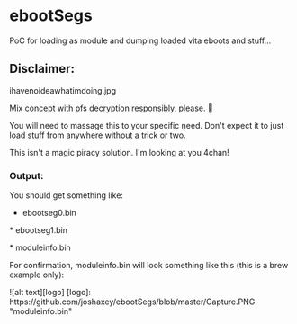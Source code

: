 # ebootSegs
PoC for loading as module and dumping loaded vita eboots and stuff...

## Disclaimer:
ihavenoideawhatimdoing.jpg

Mix concept with pfs decryption responsibly, please. :koala:

You will need to massage this to your specific need. Don't expect it to just load stuff from anywhere without a trick or two.
<p>
This isn't a magic piracy solution. I'm looking at you 4chan!

### Output:
You should get something like:

* ebootseg0.bin
<p>
* ebootseg1.bin
<p>
* moduleinfo.bin
<p>
For confirmation, moduleinfo.bin will look something like this (this is a brew example only):
<p>
<p>
![alt text][logo]
[logo]: https://github.com/joshaxey/ebootSegs/blob/master/Capture.PNG "moduleinfo.bin"
